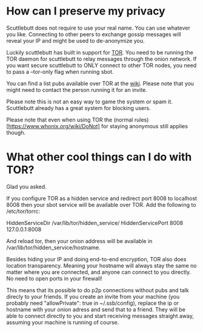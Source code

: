 # How can I preserve my privacy

Scuttlebutt does not require to use your real name. You can use
whatever you like. Connecting to other peers to exchange gossip
messages will reveal your IP and might be used to de-anonymize
you. 

Luckily scuttlebutt has built in support for
[TOR](https://torproject.org/). You need to be running the TOR daemon
for scuttlebutt to relay messages through the onion network. If you
want secure scuttlebutt to ONLY connect to other TOR nodes, you need
to pass a –tor-only flag when running sbot.

You can find a list pubs available over TOR at the
[wiki](https://github.com/ssbc/scuttlebot/wiki/Pub-Servers). Please
note that you might need to contact the person running it for an
invite.

Please note this is not an easy way to game the system or spam
it. Scuttlebutt already has a great system for blocking users.

Please note that even when using TOR the (normal
rules)[https://www.whonix.org/wiki/DoNot] for staying anonymous still
applies though.

# What other cool things can I do with TOR?

Glad you asked.

If you configure TOR as a hidden service and redirect port 8008 to
localhost 8008 then your sbot service will be available over TOR. Add
the following to /etc/tor/torrc:

HiddenServiceDir /var/lib/tor/hidden_service/
HiddenServicePort 8008 127.0.0.1:8008

And reload tor, then your onion address will be available in
/var/lib/tor/hidden_service/hostname.

Besides hiding your IP and doing end-to-end encryption, TOR also does
location transparency. Meaning your hostname will always stay the same
no matter where you are connected, and anyone can connect to you
directly. No need to open ports in your firewall!

This means that its possible to do p2p connections without pubs and
talk direcly to your friends. If you create an invite from your
machine (you probably need "allowPrivate": true in ~/.ssb/config),
replace the ip or hostname with your onion adress and send that to a
friend. They will be able to connect directly to you and start
receiving messages straight away, assuming your machine is running of
course.
